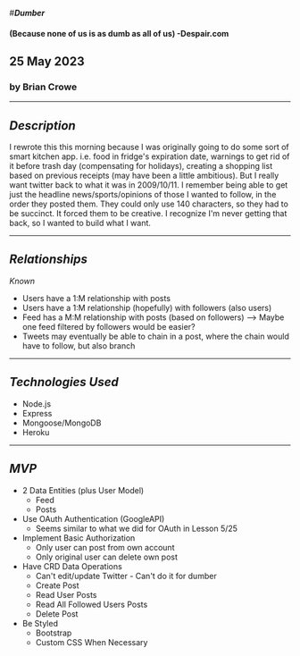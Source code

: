 #**_Dumber_**

#### (Because none of us is as dumb as all of us) -Despair.com

## 25 May 2023

### by Brian Crowe

---

## **_Description_**

I rewrote this this morning because I was originally going to do some sort of smart kitchen app. i.e. food in fridge's expiration date, warnings to get rid of it before trash day (compensating for holidays), creating a shopping list based on previous receipts (may have been a little ambitious). But I really want twitter back to what it was in 2009/10/11. I remember being able to get just the headline news/sports/opinions of those I wanted to follow, in the order they posted them. They could only use 140 characters, so they had to be succinct. It forced them to be creative. I recognize I'm never getting that back, so I wanted to build what I want.

---

## **_Relationships_**

_Known_

- Users have a 1:M relationship with posts
- Users have a 1:M relationship (hopefully) with followers (also users)
- Feed has a M:M relationship with posts (based on followers) --> Maybe one feed filtered by followers would be easier?
- Tweets may eventually be able to chain in a post, where the chain would have to follow, but also branch

---

## **_Technologies Used_**

- Node.js
- Express
- Mongoose/MongoDB
- Heroku

---

## **_MVP_**

- 2 Data Entities (plus User Model)
  - Feed
  - Posts
- Use OAuth Authentication (GoogleAPI)
  - Seems similar to what we did for OAuth in Lesson 5/25
- Implement Basic Authorization
  - Only user can post from own account
  - Only original user can delete own post
- Have CRD Data Operations
  - Can't edit/update Twitter - Can't do it for dumber
  - Create Post
  - Read User Posts
  - Read All Followed Users Posts
  - Delete Post
- Be Styled
  - Bootstrap
  - Custom CSS When Necessary

